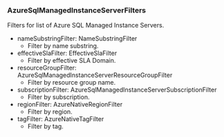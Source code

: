 ### AzureSqlManagedInstanceServerFilters
Filters for list of Azure SQL Managed Instance Servers.

- nameSubstringFilter: NameSubstringFilter
  - Filter by name substring.
- effectiveSlaFilter: EffectiveSlaFilter
  - Filter by effective SLA Domain.
- resourceGroupFilter: AzureSqlManagedInstanceServerResourceGroupFilter
  - Filter by resource group name.
- subscriptionFilter: AzureSqlManagedInstanceServerSubscriptionFilter
  - Filter by subscription.
- regionFilter: AzureNativeRegionFilter
  - Filter by region.
- tagFilter: AzureNativeTagFilter
  - Filter by tag.
